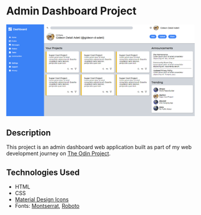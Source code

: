 # Admin Dashboard Project

![Admin Dashboard Preview](/images/screenshot.png)

## Description

This project is an admin dashboard web application built as part of my web development journey on [The Odin Project](https://www.theodinproject.com/).

## Technologies Used

- HTML
- CSS
- [Material Design Icons](https://materialdesignicons.com/)
- Fonts: [Montserrat](https://fonts.google.com/specimen/Montserrat), [Roboto](https://fonts.google.com/specimen/Roboto)